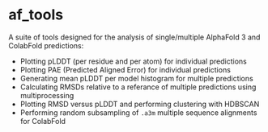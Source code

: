 # af_tools

A suite of tools designed for the analysis of single/multiple AlphaFold 3
and ColabFold predictions:

- Plotting pLDDT (per residue and per atom) for individual predictions
- Plotting PAE (Predicted Aligned Error) for individual predictions
- Generating mean pLDDT per model histogram for multiple predictions
- Calculating RMSDs relative to a referance of multiple predictions using multiprocessing
- Plotting RMSD versus pLDDT and performing clustering with HDBSCAN
- Performing random subsampling of ```.a3m``` multiple sequence alignments for ColabFold
